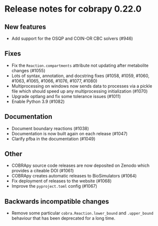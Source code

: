 # Release notes for cobrapy 0.22.0

## New features

- Add support for the OSQP and COIN-OR CBC solvers (#946)

## Fixes

- Fix the `Reaction.compartments` attribute not updating after metabolite changes (#1055)
- Lots of syntax, annotation, and docstring fixes (#1058, #1059, #1060, #1063,
  #1065, #1066, #1076, #1077, #1080)
- Multiprocessing on windows now sends data to processes via a pickle file which
  should speed up any multiprocessing initialization (#1070)
- Upgrade optlang and fix some tolerance issues (#1011)
- Enable Python 3.9 (#1082)

## Documentation

- Document boundary reactions (#1038)
- Documentation is now built again on each release (#1047)
- Clarify pfba in the documentation (#1049)

## Other

- COBRApy source code releases are now deposited on Zenodo which provides a
  citeable DOI (#1061)
- COBRApy creates automatic releases to BioSimulators (#1064)
- Fix deployment of releases to the website (#1068)
- Improve the `pyproject.toml` config (#1067)

## Backwards incompatible changes

- Remove some particular `cobra.Reaction.lower_bound` and `.upper_bound`
  behaviour that has been deprecated for a long time.
